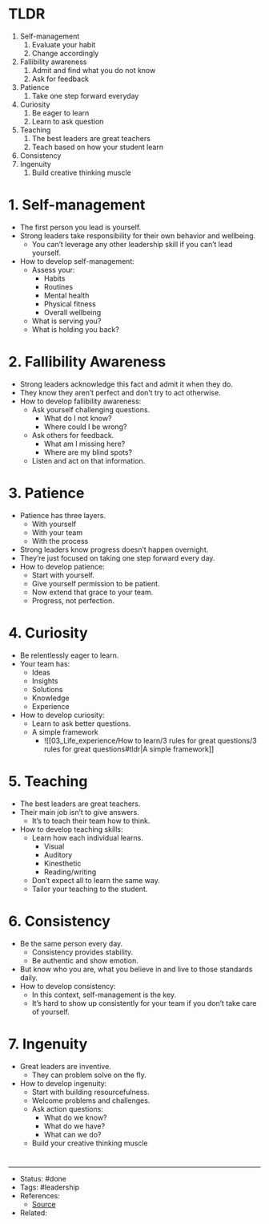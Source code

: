 # TLDR
1. Self-management
	1. Evaluate your habit
	2. Change accordingly
2. Fallibility awareness
	1. Admit and find what you do not know
	2. Ask for feedback
3. Patience
	1. Take one step forward everyday
4. Curiosity
	1. Be eager to learn
	2. Learn to ask question
5. Teaching
	1. The best leaders are great teachers
	2. Teach based on how your student learn
6. Consistency
7. Ingenuity
	1. Build creative thinking muscle

# 1. Self-management
- The first person you lead is yourself.
- Strong leaders take responsibility for their own behavior and wellbeing.
	- You can’t leverage any other leadership skill if you can’t lead yourself.
- How to develop self-management:
	- Assess your:
		- Habits
		- Routines
		- Mental health
		- Physical fitness
		- Overall wellbeing
	- What is serving you?
	- What is holding you back?

# 2. Fallibility Awareness
- Strong leaders acknowledge this fact and admit it when they do.
- They know they aren’t perfect and don’t try to act otherwise.
- How to develop fallibility awareness:
	- Ask yourself challenging questions.
		- What do I not know?
		- Where could I be wrong?
	- Ask others for feedback.
		- What am I missing here?
		- Where are my blind spots?
	- Listen and act on that information.

# 3. Patience
- Patience has three layers.
	- With yourself
	- With your team
	- With the process
- Strong leaders know progress doesn’t happen overnight.
- They’re just focused on taking one step forward every day.
- How to develop patience:
	- Start with yourself.
	- Give yourself permission to be patient.
	- Now extend that grace to your team.
	- Progress, not perfection.

# 4. Curiosity
- Be relentlessly eager to learn.
- Your team has:
	- Ideas
	- Insights
	- Solutions
	- Knowledge
	- Experience
- How to develop curiosity:
	- Learn to ask better questions.
	- A simple framework
		- ![[03_Life_experience/How to learn/3 rules for great questions/3 rules for great questions#tldr|A simple framework]]

# 5. Teaching
- The best leaders are great teachers.
- Their main job isn’t to give answers.
	- It’s to teach their team how to think.
- How to develop teaching skills:
	- Learn how each individual learns.
		- Visual
		- Auditory
		- Kinesthetic
		- Reading/writing
	- Don’t expect all to learn the same way.
	- Tailor your teaching to the student.

# 6. Consistency
- Be the same person every day.
	- Consistency provides stability.
	- Be authentic and show emotion.
- But know who you are, what you believe in and live to those standards daily.
- How to develop consistency:
	- In this context, self-management is the key.
	- It’s hard to show up consistently for your team if you don’t take care of yourself.

# 7. Ingenuity
- Great leaders are inventive.
	- They can problem solve on the fly.
- How to develop ingenuity:
	- Start with building resourcefulness.
	- Welcome problems and challenges.
	- Ask action questions:
		- What do we know?
		- What do we have?
		- What can we do?
	- Build your creative thinking muscle

#
---
- Status: #done
- Tags: #leadership
- References:
	- [Source](https://twitter.com/TMitrosilis/status/1531984449973493761)
- Related:
